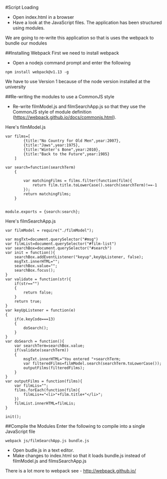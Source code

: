 #Script Loading

* Open index.html in a browser
* Have a look at the JavaScript files. The application has been structured using modules.

We are going to re-write this application so that is uses the webpack to bundle our modules

##Installing Webpack
First we need to install webpack 
* Open a nodejs command prompt and enter the following 

```
npm install webpack@v1.13 -g 
```  

We have to use Version 1 because of the node version installed at the university 

##Re-writing the modules to use a CommonJS style 
* Re-write filmModel.js and filmSearchApp.js so that they use the CommonJS style of module definition (https://webpack.github.io/docs/commonjs.html).

Here's filmModel.js
```
var films=[
        {title:"No Country for Old Men",year:2007},
        {title:"Jaws",year:1975},
        {title:"Winter's Bone",year:2010},
        {title:"Back to the Future",year:1985}
    ]

var search=function(searchTerm)
    {

        var matchingFilms = films.filter(function(film){
            return film.title.toLowerCase().search(searchTerm)!==-1
        });
        return matchingFilms;
    }


module.exports = {search:search};
```

Here's filmSearchApp.js
```
var filmModel = require("./filmModel");

var msgTxt=document.querySelector("#msg")
var filmList=document.querySelector("#film-list")
var searchBox=document.querySelector("#search")
var init = function(){
    searchBox.addEventListener("keyup",keyUpListener, false);
    msgTxt.innerHTML="";
    searchBox.value="";
    searchBox.focus();
}
var validate = function(str){
    if(str=="")
    {
        return false;
    }
    return true;
}
var keyUpListener = function(e)
{
    if(e.keyCode===13)
    {
        doSearch();
    }
}
var doSearch = function(){
    var searchTerm=searchBox.value;
    if(validate(searchTerm))
    {
        msgTxt.innerHTML="You entered "+searchTerm;
        var filteredFilms=filmModel.search(searchTerm.toLowerCase());
        outputFilms(filteredFilms);
    }
}
var outputFilms = function(films){
    var filmLis="";
    films.forEach(function(film){
        filmLis+="<li>"+film.title+"</li>";
    })
    filmList.innerHTML=filmLis;
}

init();
```

##Compile the Modules 
Enter the following to compile into a single JavaScript file
```
webpack js/filmSearchApp.js bundle.js
```
* Open budle.js in a text editor. 
* Make changes to index.html so that it loads bundle.js instead of filmModel.js and filmsSearchApp.js

There is a lot more to webpack see - http://webpack.github.io/



